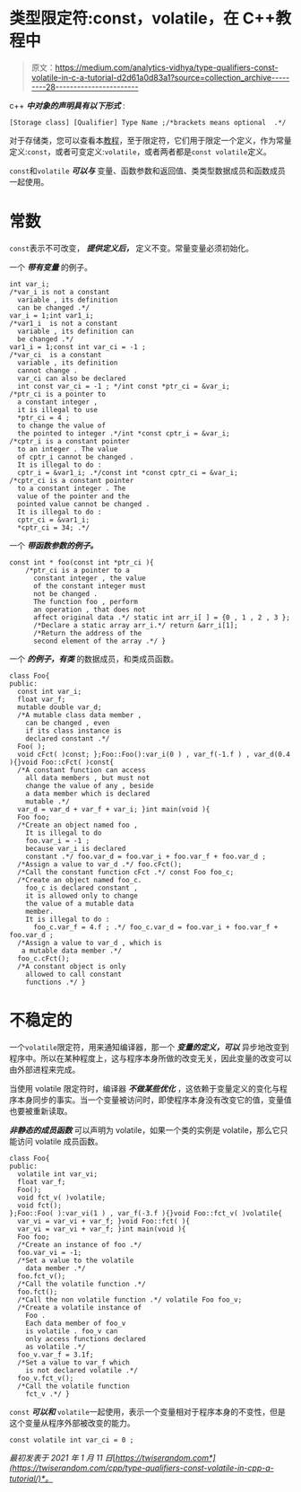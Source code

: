 # 类型限定符:const，volatile，在 C++教程中

> 原文：<https://medium.com/analytics-vidhya/type-qualifiers-const-volatile-in-c-a-tutorial-d2d61a0d83a1?source=collection_archive---------28----------------------->

c++ ***中对象的声明具有以下形式*** :

```
[Storage class] [Qualifier] Type Name ;/*brackets means optional  .*/
```

对于存储类，您可以查看本[教程](https://twiserandom.com/cpp/storage-classes-in-c-a-tutorial/)，至于限定符，它们用于限定一个定义，作为常量定义:`const`，或者可变定义:`volatile`，或者两者都是`const volatile`定义。

`const`和`volatile` ***可以与*** 变量、函数参数和返回值、类类型数据成员和函数成员一起使用。

# 常数

`const`表示不可改变， ***提供定义后，*** 定义不变。常量变量必须初始化。

一个 ***带有变量*** 的例子。

```
int var_i;
/*var_i is not a constant 
  variable , its definition 
  can be changed .*/
var_i = 1;int var1_i;
/*var1_i  is not a constant 
  variable , its definition can 
  be changed .*/
var1_i = 1;const int var_ci = -1 ;
/*var_ci  is a constant 
  variable , its definition 
  cannot change . 
  var_ci can also be declared 
  int const var_ci = -1 ; */int const *ptr_ci = &var_i;
/*ptr_ci is a pointer to 
  a constant integer , 
  it is illegal to use
  *ptr_ci = 4 ; 
  to change the value of 
  the pointed to integer .*/int *const cptr_i = &var_i;
/*cptr_i is a constant pointer
  to an integer . The value 
  of cptr_i cannot be changed .
  It is illegal to do :
  cptr_i = &var1_i; .*/const int *const cptr_ci = &var_i;
/*cptr_ci is a constant pointer 
  to a constant integer . The
  value of the pointer and the 
  pointed value cannot be changed .
  It is illegal to do :
  cptr_ci = &var1_i;
  *cptr_ci = 34; .*/
```

一个 ***带函数参数的例子。***

```
const int * foo(const int *ptr_ci ){
    /*ptr_ci is a pointer to a
      constant integer , the value
      of the constant integer must
      not be changed .
      The function foo , perform
      an operation , that does not
      affect original data .*/ static int arr_i[ ] = {0 , 1 , 2 , 3 };
      /*Declare a static array arr_i.*/ return &arr_i[1];
      /*Return the address of the
      second element of the array .*/ }
```

一个 ***的例子，有类*** 的数据成员，和类成员函数。

```
class Foo{
public:
  const int var_i;
  float var_f;
  mutable double var_d;
  /*A mutable class data member ,
    can be changed , even
    if its class instance is
    declared constant .*/
  Foo( );
  void cFct( )const; };Foo::Foo():var_i(0 ) , var_f(-1.f ) , var_d(0.4 ){}void Foo::cFct( )const{
  /*A constant function can access
    all data members , but must not
    change the value of any , beside
    a data member which is declared
    mutable .*/
  var_d = var_d + var_f + var_i; }int main(void ){
  Foo foo;
  /*Create an object named foo ,
    It is illegal to do
    foo.var_i = -1 ; 
    because var_i is declared
    constant .*/ foo.var_d = foo.var_i + foo.var_f + foo.var_d ;
  /*Assign a value to var_d .*/ foo.cFct();
  /*Call the constant function cFct .*/ const Foo foo_c;
  /*Create an object named foo_c.
    foo_c is declared constant ,
    it is allowed only to change
    the value of a mutable data
    member.
    It is illegal to do :
      foo_c.var_f = 4.f ; .*/ foo_c.var_d = foo.var_i + foo.var_f + foo.var_d ;
  /*Assign a value to var_d , which is
   a mutable data member .*/
  foo_c.cFct();
  /*A constant object is only 
    allowed to call constant 
    functions .*/ }
```

# 不稳定的

一个`volatile`限定符，用来通知编译器，那一个 ***变量的定义，可以*** 异步地改变到程序中。所以在某种程度上，这与程序本身所做的改变无关，因此变量的改变可以由外部进程来完成。

当使用 volatile 限定符时，编译器 ***不做某些优化*** ，这依赖于变量定义的变化与程序本身同步的事实。当一个变量被访问时，即使程序本身没有改变它的值，变量值也要被重新读取。

***非静态的成员函数*** 可以声明为 volatile，如果一个类的实例是 volatile，那么它只能访问 volatile 成员函数。

```
class Foo{
public:
  volatile int var_vi;
  float var_f;
  Foo();
  void fct_v( )volatile;
  void fct();
};Foo::Foo( ):var_vi(1 ) , var_f(-3.f ){}void Foo::fct_v( )volatile{
  var_vi = var_vi + var_f; }void Foo::fct( ){
  var_vi = var_vi + var_f; }int main(void ){
  Foo foo;
  /*Create an instance of foo .*/
  foo.var_vi = -1;
  /*Set a value to the volatile
    data member .*/
  foo.fct_v();
  /*Call the volatile function .*/
  foo.fct();
  /*Call the non volatile function .*/ volatile Foo foo_v;
  /*Create a volatile instance of
    Foo .
    Each data member of foo_v
    is volatile . foo_v can
    only access functions declared
    as volatile .*/
  foo_v.var_f = 3.1f;
  /*Set a value to var_f which 
    is not declared volatile .*/
  foo_v.fct_v();
  /*Call the volatile function 
    fct_v .*/ }
```

`const` ***可以和*** `volatile`一起使用，表示一个变量相对于程序本身的不变性，但是这个变量从程序外部被改变的能力。

```
const volatile int var_ci = 0 ;
```

*最初发表于 2021 年 1 月 11 日*[*https://twiserandom.com*](https://twiserandom.com/cpp/type-qualifiers-const-volatile-in-cpp-a-tutorial/)*。*
